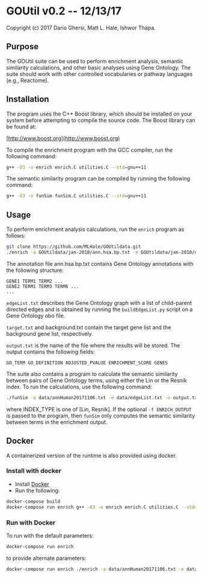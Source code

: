 # GOUtil v0.2 -- 12/13/17
Copyright (c) 2017  Dario Ghersi, Matt L. Hale, Ishwor Thapa.

## Purpose

The GOUtil suite can be used to perform enrichment analysis,
semantic similarity calculations, and other basic analyses using
Gene Ontology. The suite should work with other controlled
vocabularies or pathway languages (e.g., Reactome).

## Installation

The program uses the C++ Boost library, which should be installed
on your system before attempting to compile the source code.
The Boost library can be found at:

[http://www.boost.org](http://www.boost.org)

To compile the enrichment program with the GCC compiler,
run the following command:

```bash
g++ -O3 -o enrich enrich.C utilities.C --std=gnu++11
```

The semantic similarity program can be compiled by running
the following command:

```bash
g++ -O3 -o funSim funSim.C utilities.C --std=gnu++11
```


## Usage
To perform enrichment analysis calculations, run the `enrich` program as follows:

```bash
git clone https://github.com/MLHale/GOUtildata.git
./enrich -a GOUtildata/jan-2018/ann.hsa.bp.txt -e GOUtildata/jan-2018/edgeList.bp.txt -t GOUtildata/jan-2018/target.txt -b GOUtildata/jan-2018/background.hsa.bp.txt -o target_output_2018.txt -p 0.05
```

The annotation file ann.hsa.bp.txt contains Gene Ontology annotations
with the following structure:

```text
GENE1 TERM1 TERM2 ...
GENE2 TERM1 TERM3 TERM6 ...
...
```
`edgeList.txt` describes the Gene Ontology graph with a list of
child-parent directed edges and is obtained by running the
`buildEdgeList.py` script on a Gene Ontology obo file.

`target.txt` and background.txt contain the target gene list and
the background gene list, respectively.

`output.txt` is the name of the file where the results will be stored.
The output contains the following fields:

```text
GO_TERM GO_DEFINITION ADJUSTED_PVALUE ENRICHMENT_SCORE GENES
```

The suite also contains a program to calculate the semantic similarity between
pairs of Gene Ontology terms, using either the Lin or the Resnik index.
To run the calculations, use the following command:

```bash
./funSim -a data/annHuman20171106.txt -e data/edgeList.txt -o output.txt -t INDEX_TYPE
```

where INDEX_TYPE is one of [Lin, Resnik]. If the optional `-f ENRICH_OUTPUT` is passed
to the program, then `funSim` only computes the semantic similarity between terms in the
enrichment output.



## Docker
A containerized version of the runtime is also provided using docker.

### Install with docker
- Install [Docker](https://www.docker.com/get-docker)
- Run the following:

```bash
docker-compose build
docker-compose run enrich g++ -O3 -o enrich enrich.C utilities.C --std=gnu++11
```

### Run with Docker
To run with the default parameters:

```bash
docker-compose run enrich
```

to provide alternate parameters:
```bash
docker-compose run enrich ./enrich -a data/annHuman20171106.txt -e data/edgeList.txt -t data/target.txt -b data/background.txt -o output.txt
```
